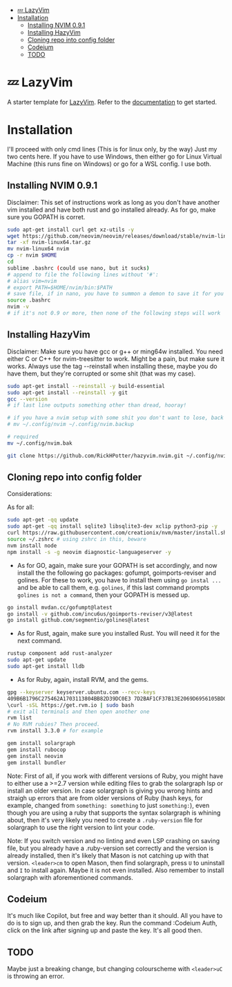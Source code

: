 <!--toc:start-->
- [💤 LazyVim](#💤-lazyvim)
- [Installation](#installation)
  - [Installing NVIM 0.9.1](#installing-nvim-091)
  - [Installing HazyVim](#installing-hazyvim)
  - [Cloning repo into config folder](#cloning-repo-into-config-folder)
  - [Codeium](#codeium)
  - [TODO](#todo)
<!--toc:end-->

# 💤 LazyVim

A starter template for [LazyVim](https://github.com/LazyVim/LazyVim).
Refer to the [documentation](https://lazyvim.github.io/installation) to get started.

# Installation

I'll proceed with only cmd lines (This is for linux only, by the way)
Just my two cents here. If you have to use Windows, then either go for Linux Virtual
Machine (this runs fine on Windows) or go for a WSL config. I use both.

## Installing NVIM 0.9.1

Disclaimer: This set of instructions work as long as you don't have another vim installed
and have both rust and go installed already. As for go, make sure you GOPATH is corret.

```bash
sudo apt-get install curl get xz-utils -y
wget https://github.com/neovim/neovim/releases/download/stable/nvim-linux64.tar.gz
tar -xf nvim-linux64.tar.gz
mv nvim-linux64 nvim
cp -r nvim $HOME
cd
sublime .bashrc (could use nano, but it sucks)
# append to file the following lines without '#':
# alias vim=nvim
# export PATH=$HOME/nvim/bin:$PATH
# save file, if in nano, you have to summon a demon to save it for you
source .bashrc
nvim -v
# if it's not 0.9 or more, then none of the following steps will work
```

## Installing HazyVim

Disclaimer: Make sure you have gcc or g++ or ming64w installed. You need either
C or C++ for nvim-treesitter to work. Might be a pain, but make sure it works.
Always use the tag --reinstall when installing these, maybe you do have them,
but they're corrupted or some shit (that was my case).

```bash
sudo apt-get install --reinstall -y build-essential
sudo apt-get install --reinstall -y git
gcc --version
# if last line outputs something other than dread, hooray!

# if you have a nvim setup with some shit you don't want to lose, back that up with
# mv ~/.config/nvim ~/.config/nvim.backup

# required
mv ~/.config/nvim.bak

git clone https://github.com/RickHPotter/hazyvim.nvim.git ~/.config/nvim
```

## Cloning repo into config folder

Considerations:

As for all:

```bash
sudo apt-get -qq update
sudo apt-get -qq install sqlite3 libsqlite3-dev xclip python3-pip -y
curl https://raw.githubusercontent.com/creationix/nvm/master/install.sh | sudo bash
source ~/.zshrc # using zshrc in this, beware
nvm install node
npm install -s -g neovim diagnostic-languageserver -y
```

- As for GO, again, make sure your GOPATH is set accordingly, and now install
the the following go packages: gofumpt, goimports-reviser and golines.
For these to work, you have to install them using `go instal ...` and be able
to call them, e.g. `golines`, if this last command prompts `golines is not
a command`, then your GOPATH is messed up.

```bash
go install mvdan.cc/gofumpt@latest
go install -v github.com/incu6us/goimports-reviser/v3@latest
go install github.com/segmentio/golines@latest
```

- As for Rust, again, make sure you installed Rust. You will need it for the
next command.

```bash
rustup component add rust-analyzer
sudo apt-get update
sudo apt-get install lldb
```

- As for Ruby, again, install RVM, and the gems.

```bash
gpg --keyserver keyserver.ubuntu.com --recv-keys
409B6B1796C275462A1703113804BB82D39DC0E3 7D2BAF1CF37B13E2069D6956105BD0E739499BDB
\curl -sSL https://get.rvm.io | sudo bash
# exit all terminals and then open another one
rvm list
# No RVM rubies? Then proceed.
rvm install 3.3.0 # for example
```

```bash
gem install solargraph
gem install rubocop
gem install neovim
gem install bundler
```

Note: First of all, if you work with different versions of Ruby, you might have
to either use a >=2.7 version while editing files to grab the solargraph lsp
or install an older version. In case solargraph is giving you wrong hints and
straigh up errors that are from older versions of Ruby (hash keys, for example,
changed from `something: something` to just `something:`), even though you are
using a ruby that supports the syntax solargraph is whining about, then it's
very likely you need to create a `.ruby-version` file for solargraph to use the
right version to lint your code.

Note: If you switch version and no linting and even LSP crashing on saving file,
but you already have a .ruby-version set correctly and the version is already
installed, then it's likely that Mason is not catching up with that version.
`<leader>cm` to open Mason, then find solargraph, press `U` to uninstall and `I`
to install again. Maybe it is not even installed. Also remember to install
solargraph with aforementioned commands.

## Codeium

It's much like Copilot, but free and way better than it should.
All you have to do is to sign up, and then grab the key.
Run the command :Codeium Auth, click on the link after signing up and paste the key.
It's all good then.

## TODO

Maybe just a breaking change, but changing colourscheme with `<leader>uC` is
throwing an error.
